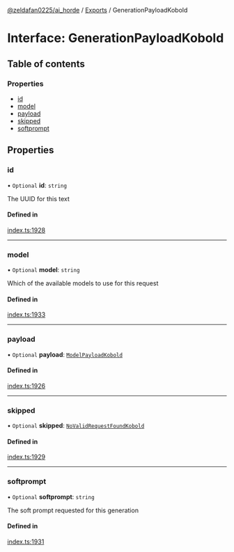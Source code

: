 [@zeldafan0225/ai_horde](../README.md) / [Exports](../modules.md) / GenerationPayloadKobold

# Interface: GenerationPayloadKobold

## Table of contents

### Properties

- [id](GenerationPayloadKobold.md#id)
- [model](GenerationPayloadKobold.md#model)
- [payload](GenerationPayloadKobold.md#payload)
- [skipped](GenerationPayloadKobold.md#skipped)
- [softprompt](GenerationPayloadKobold.md#softprompt)

## Properties

### id

• `Optional` **id**: `string`

The UUID for this text

#### Defined in

[index.ts:1928](https://github.com/ZeldaFan0225/ai_horde/blob/d340ba6/index.ts#L1928)

___

### model

• `Optional` **model**: `string`

Which of the available models to use for this request

#### Defined in

[index.ts:1933](https://github.com/ZeldaFan0225/ai_horde/blob/d340ba6/index.ts#L1933)

___

### payload

• `Optional` **payload**: [`ModelPayloadKobold`](ModelPayloadKobold.md)

#### Defined in

[index.ts:1926](https://github.com/ZeldaFan0225/ai_horde/blob/d340ba6/index.ts#L1926)

___

### skipped

• `Optional` **skipped**: [`NoValidRequestFoundKobold`](NoValidRequestFoundKobold.md)

#### Defined in

[index.ts:1929](https://github.com/ZeldaFan0225/ai_horde/blob/d340ba6/index.ts#L1929)

___

### softprompt

• `Optional` **softprompt**: `string`

The soft prompt requested for this generation

#### Defined in

[index.ts:1931](https://github.com/ZeldaFan0225/ai_horde/blob/d340ba6/index.ts#L1931)
